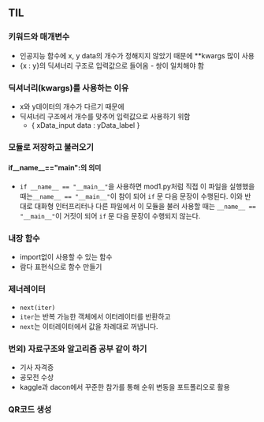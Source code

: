 ## TIL
### **키워드와 매개변수**
* 인공지능 함수에 x, y data의 개수가 정해지지 않았기 때문에 **kwargs 많이 사용 
* {x : y}의 딕셔너리 구조로 입력값으로 들어옴 - 쌍이 일치해야 함

### **딕셔너리(kwargs)를 사용하는 이유**
* x와 y데이터의 개수가 다르기 때문에
* 딕셔너리 구조에서 개수를 맞추어 입력값으로 사용하기 위함
    * { xData_input data : yData_label }  

### **모듈로 저장하고 불러오기**

#### **if__name__=="main":의 의미**
* `if __name__ == "__main__"`을 사용하면 mod1.py처럼 직접 이 파일을 실행했을 때는``__name__ == "__main__"``이 참이 되어 `if` 문 다음 문장이 수행된다. 이와 반대로 대화형 인터프리터나 다른 파일에서 이 모듈을 불러 사용할 때는 ``__name__ == "__main__"``이 거짓이 되어 `if` 문 다음 문장이 수행되지 않는다.


### **내장 함수**
* import없이 사용할 수 있는 함수
* 람다 표현식으로 함수 만들기

### **제너레이터**
* `next(iter)`
* `iter`는 반복 가능한 객체에서 이터레이터를 반환하고
* `next`는 이터레이터에서 값을 차례대로 꺼냅니다. 

### **번외) 자료구조와 알고리즘 공부 같이 하기**
* 기사 자격증
* 공모전 수상
* kaggle과 dacon에서 꾸준한 참가를 통해 순위 변동을 포트폴리오로 활용

### **QR코드 생성**


